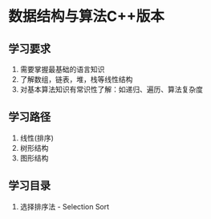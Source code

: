 # 数据结构与算法C++版本

## 学习要求

1. 需要掌握最基础的语言知识
2. 了解数组，链表，堆，栈等线性结构
3. 对基本算法知识有常识性了解：如递归、遍历、算法复杂度

## 学习路径

1. 线性(排序)
2. 树形结构
3. 图形结构

## 学习目录

1. 选择排序法 - Selection Sort